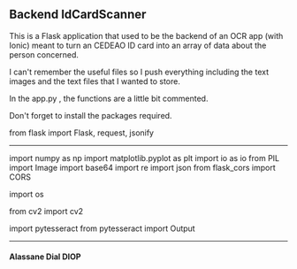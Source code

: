 ## Backend IdCardScanner

This is a Flask application that used to be the backend of an OCR app (with Ionic) meant to turn an CEDEAO ID card into an array of data about the person concerned.

I can't remember the useful files so I push everything including the text images and the text files that I wanted to store.

In the app.py , the functions are a little bit commented.

Don't forget to install the packages required.

from flask import Flask, request, jsonify


_________________________

import numpy as np
import matplotlib.pyplot as plt
import io as io
from PIL import Image
import base64
import re
import json
from flask_cors import CORS

import os

from cv2 import cv2

import pytesseract
from pytesseract import Output

_________________________

#### Alassane Dial DIOP